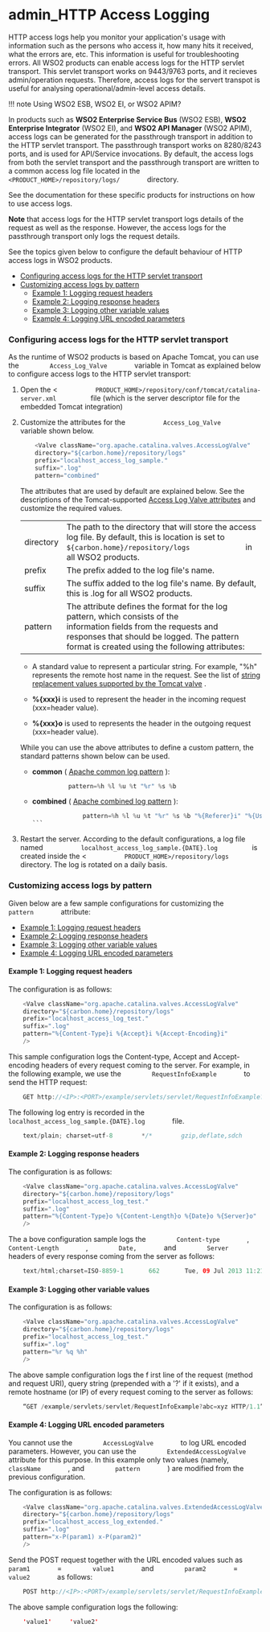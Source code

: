 # admin\_HTTP Access Logging

HTTP access logs help you monitor your application's usage with information such as the persons who access it, how many hits it received, what the errors are, etc. This information is useful for troubleshooting errors. All WSO2 products can enable access logs for the HTTP servlet transport. This servlet transport works on 9443/9763 ports, and it recieves admin/operation requests. Therefore, access logs for the servert transpot is useful for analysing operational/admin-level access details.

!!! note
Using WSO2 ESB, WSO2 EI, or WSO2 APIM?

In products such as **WSO2 Enterprise Service Bus** (WSO2 ESB), **WSO2 Enterprise Integrator** (WSO2 EI), and **WSO2 API Manager** (WSO2 APIM), access logs can be generated for the passthrough transport in addition to the HTTP servlet transport. The passthrough transport works on 8280/8243 ports, and is used for API/Service invocations. By default, the access logs from both the servlet transport and the passthrough transport are written to a common access log file located in the `         <PRODUCT_HOME>/repository/logs/        ` directory.

See the documentation for these specific products for instructions on how to use access logs.

**Note** that access logs for the HTTP servlet transport logs details of the request as well as the response. However, the access logs for the passthrough transport only logs the request details.


See the topics given below to configure the default behaviour of HTTP access logs in WSO2 products.

-   [Configuring access logs for the HTTP servlet transport](#admin_HTTPAccessLogging-ConfiguringaccesslogsfortheHTTPservlettransport)
-   [Customizing access logs by pattern](#admin_HTTPAccessLogging-Customizingaccesslogsbypattern)
    -   [Example 1: Logging request headers](#admin_HTTPAccessLogging-Example1:Loggingrequestheaders)
    -   [Example 2: Logging response headers](#admin_HTTPAccessLogging-Example2:Loggingresponseheaders)
    -   [Example 3: Logging other variable values](#admin_HTTPAccessLogging-Example3:Loggingothervariablevalues)
    -   [Example 4: Logging URL encoded parameters](#admin_HTTPAccessLogging-Example4:LoggingURLencodedparameters)

### Configuring access logs for the HTTP servlet transport

As the runtime of WSO2 products is based on Apache Tomcat, you can use the `         Access_Log_Valve        ` variable in Tomcat as explained below to configure access logs to the HTTP servlet transport:

1.  Open the &lt; `           PRODUCT_HOME>/repository/conf/tomcat/catalina-server.xml          ` file (which is the server descriptor file for the embedded Tomcat integration)

2.  Customize the attributes for the `           Access_Log_Valve          ` variable shown below.

    ``` java
        <Valve className="org.apache.catalina.valves.AccessLogValve"
        directory="${carbon.home}/repository/logs"
        prefix="localhost_access_log_sample."
        suffix=".log"
        pattern="combined"
    ```

    The attributes that are used by default are explained below. See the descriptions of the Tomcat-supported [Access Log Valve attributes](http://tomcat.apache.org/tomcat-7.0-doc/config/valve.html#Access_Log_Valve/Attributes) and customize the required values.

    |           |                                                                                                                                                                                                                                                                                                   |
    |-----------|---------------------------------------------------------------------------------------------------------------------------------------------------------------------------------------------------------------------------------------------------------------------------------------------------|
    | directory | The path to the directory that will store the access log file. By default, this is location is set to `               ${carbon.home}/repository/logs              ` in all WSO2 products.                                                                                                         |
    | prefix    | The prefix added to the log file's name.                                                                                                                                                                                                                                                          |
    | suffix    | The suffix added to the log file's name. By default, this is .log for all WSO2 products.                                                                                                                                                                                                          |
    | pattern   | The attribute defines the format for the log pattern, which consists of the information fields from the requests and responses that should be logged. The pattern format is created using the following attributes:                                                                               
                                                                                                                                                                                                                                                                                                         
      -   A standard value to represent a particular string. For example, "%h" represents the remote host name in the request. See the list of [string replacement values supported by the Tomcat valve](https://tomcat.apache.org/tomcat-7.0-doc/api/org/apache/catalina/valves/AccessLogValve.html) .  
                                                                                                                                                                                                                                                                                                         
      -   **%{xxx}i** is used to represent the header in the incoming request (xxx=header value).                                                                                                                                                                                                        
      -   **%{xxx}o** is used to represents the header in the outgoing request (xxx=header value).                                                                                                                                                                                                       
                                                                                                                                                                                                                                                                                                         
      While you can use the above attributes to define a custom pattern, the standard patterns shown below can be used.                                                                                                                                                                                  
                                                                                                                                                                                                                                                                                                         
      -   **common** ( [Apache common log pattern](http://httpd.apache.org/docs/1.3/logs.html#common) ):                                                                                                                                                                                                 
                                                                                                                                                                                                                                                                                                         
          ``` java                                                                                                                                                                                                                                                                                       
                    pattern=%h %l %u %t "%r" %s %b                                                                                                                                                                                                                                                                 
          ```                                                                                                                                                                                                                                                                                            
                                                                                                                                                                                                                                                                                                         
      -   **combined** ( [Apache combined log pattern](http://httpd.apache.org/docs/1.3/logs.html#combined) ):                                                                                                                                                                                           
                                                                                                                                                                                                                                                                                                         
          ``` java                                                                                                                                                                                                                                                                                       
                        pattern=%h %l %u %t "%r" %s %b "%{Referer}i" "%{User-Agent}i"                                                                                                                                                                                                                                  
          ```                                                                                                                                                                                                                                                                                            |

3.  Restart the server. According to the default configurations, a log file named `           localhost_access_log_sample.{DATE}.log          ` is created inside the &lt; `           PRODUCT_HOME>/repository/logs          ` directory. The log is rotated on a daily basis.

### Customizing access logs by pattern

Given below are a few sample configurations for customizing the `         pattern        ` attribute:

-   [Example 1: Logging request headers](#admin_HTTPAccessLogging-Example1:Loggingrequestheaders)
-   [Example 2: Logging response headers](#admin_HTTPAccessLogging-Example2:Loggingresponseheaders)
-   [Example 3: Logging other variable values](#admin_HTTPAccessLogging-Example3:Loggingothervariablevalues)
-   [Example 4: Logging URL encoded parameters](#admin_HTTPAccessLogging-Example4:LoggingURLencodedparameters)

#### Example 1: Logging request headers

The configuration is as follows:

``` java
    <Valve className="org.apache.catalina.valves.AccessLogValve"
    directory="${carbon.home}/repository/logs"
    prefix="localhost_access_log_test."
    suffix=".log"
    pattern="%{Content-Type}i %{Accept}i %{Accept-Encoding}i"
    />
```

This sample configuration logs the Content-type, Accept and Accept-encoding headers of every request coming to the server. For example, in the following example, we use the `         RequestInfoExample        ` to send the HTTP request:

``` java
    GET http://<IP>:<PORT>/example/servlets/servlet/RequestInfoExample?abc=xyz
```

The following log entry is recorded in the `         localhost_access_log_sample.{DATE}.log        ` file.

``` java
    text/plain; charset=utf-8        */*        gzip,deflate,sdch
```

#### Example 2: Logging response headers

The configuration is as follows:

``` java
    <Valve className="org.apache.catalina.valves.AccessLogValve"
    directory="${carbon.home}/repository/logs"
    prefix="localhost_access_log_test."
    suffix=".log"
    pattern="%{Content-Type}o %{Content-Length}o %{Date}o %{Server}o"
    />
```

The a bove configuration sample logs the `         Content-type        ` , `         Content-Length        ` , `         Date,        ` and `         Server        ` headers of every response coming from the server as follows:

``` java
    text/html;charset=ISO-8859-1       662       Tue, 09 Jul 2013 11:21:50 GMT        WSO2 Carbon
```

#### Example 3: Logging other variable values

The configuration is as follows:

``` java
    <Valve className="org.apache.catalina.valves.AccessLogValve"
    directory="${carbon.home}/repository/logs"
    prefix="localhost_access_log_test."
    suffix=".log"
    pattern="%r %q %h"
    />
```

The above sample configuration logs the f irst line of the request (method and request URI), query string (prepended with a '?' if it exists), and a remote hostname (or IP) of every request coming to the server as follows:

``` java
    “GET /example/servlets/servlet/RequestInfoExample?abc=xyz HTTP/1.1”      ?abc=xyz     10.100.0.67
```

#### Example 4: Logging URL encoded parameters

You cannot use the `         AccessLogValve        ` to log URL encoded parameters. However, you can use the `         ExtendedAccessLogValve        ` attribute for this purpose. In this example only two values (namely, `         className        ` , and `         pattern        ` ) are modified from the previous configuration.

The configuration is as follows:

``` java
    <Valve className="org.apache.catalina.valves.ExtendedAccessLogValve" 
    directory="${carbon.home}/repository/logs"
    prefix="localhost_access_log_extended."
    suffix=".log"
    pattern="x-P(param1) x-P(param2)"
    />
```

Send the POST request together with the URL encoded values such as `         param1        ` = `         value1        ` and `         param2        ` = `         value2        ` as follows:

``` java
    POST http://<IP>:<PORT>/example/servlets/servlet/RequestInfoExample
```

The above sample configuration logs the following:

``` java
    'value1'     'value2'
```
